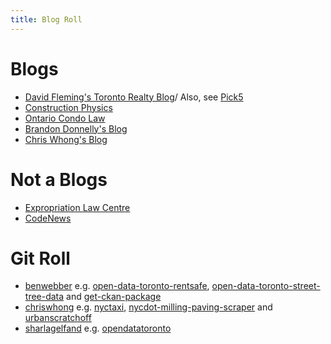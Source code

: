```yaml
---
title: Blog Roll
---
```


# Blogs
- [David Fleming's Toronto Realty Blog](https://torontorealtyblog.com/blog/)/ Also, see [Pick5](https://torontorealtyblog.com/pick5/)
- [Construction Physics](https://www.construction-physics.com/)
- [Ontario Condo Law](https://www.ontariocondolaw.com/)
- [Brandon Donnelly's Blog](https://brandondonnelly.com/)
- [Chris Whong's Blog](https://chriswhong.com/)

# Not a Blogs
- [Expropriation Law Centre](https://expropriation.ca/)
- [CodeNews](https://www.codenews.ca/)

# Git Roll
- [benwebber](https://github.com/benwebber) e.g. [open-data-toronto-rentsafe](https://github.com/benwebber/open-data-toronto-rentsafe), [open-data-toronto-street-tree-data](https://github.com/benwebber/open-data-toronto-street-tree-data) and [get-ckan-package](https://github.com/benwebber/get-ckan-package)
- [chriswhong](https://github.com/chriswhong) e.g. [nyctaxi](https://github.com/chriswhong/nyctaxi), [nycdot-milling-paving-scraper](https://github.com/chriswhong/nycdot-milling-paving-scraper) and [urbanscratchoff](https://github.com/chriswhong/urbanscratchoff)  
- [sharlagelfand](https://github.com/sharlagelfand) e.g. [opendatatoronto](https://github.com/sharlagelfand/opendatatoronto)